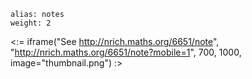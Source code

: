 ````
alias: notes
weight: 2
````

<:= iframe("See http://nrich.maths.org/6651/note", "http://nrich.maths.org/6651/note?mobile=1", 700, 1000, image="thumbnail.png") :>